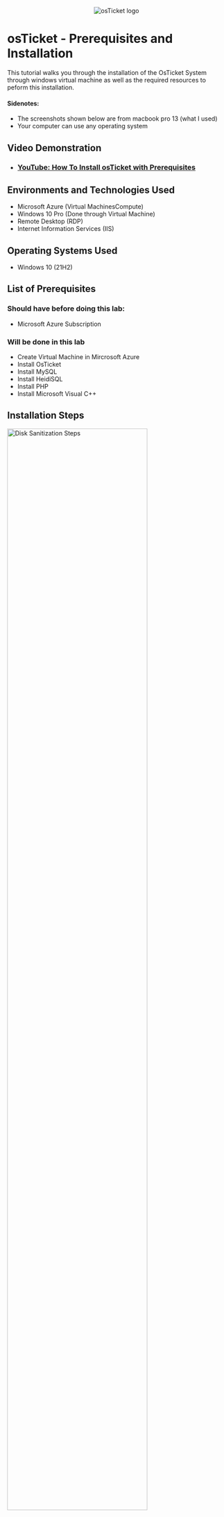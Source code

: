 <p align="center">
<img src="https://i.imgur.com/Clzj7Xs.png" alt="osTicket logo"/>
</p>

<h1>osTicket - Prerequisites and Installation</h1>
This tutorial walks you through the installation of the OsTicket System through windows virtual machine as well as the required resources to peform this installation.

<h4>Sidenotes:</h4>

- The screenshots shown below are from macbook pro 13 (what I used)
- Your computer can use any operating system

<h2>Video Demonstration</h2>

- ### [YouTube: How To Install osTicket with Prerequisites](https://www.youtube.com)

<h2>Environments and Technologies Used</h2>

- Microsoft Azure (Virtual MachinesCompute)
- Windows 10 Pro (Done through Virtual Machine)
- Remote Desktop (RDP)
- Internet Information Services (IIS)

<h2>Operating Systems Used </h2>

- Windows 10</b> (21H2)

<h2>List of Prerequisites</h2>

<h3>Should have before doing this lab:</h3>

- Microsoft Azure Subscription

<h3>Will be done in this lab</h3>

- Create Virtual Machine in Mircrosoft Azure 
- Install OsTicket
- Install MySQL
- Install HeidiSQL
- Install PHP
- Install Microsoft Visual C++


<h2>Installation Steps</h2>

<p>
<img src="https://i.imgur.com/mQTqNDo.png" height="80%" width="80%" alt="Disk Sanitization Steps"/>
</p>
<p>
Log into Microsoft Azure and head to the virtual machines tab. Click on the + Create Button and press create Azure Virtual Machine.
</p>
<br />

<p>
<img src="https://i.imgur.com/b77X0tQ.png" height="80%" width="80%" alt="Disk Sanitization Steps"/>
</p>
<p>

- **Create a new resource group:** `osTicket`  
- **Virtual machine name:** `osticket-vm`  
- **Select a region:** Any (just remember which one)  
- **Image:** `Windows 10 Pro, version 22Hz - x64 Gen2`  
- **Size:** Any (preferably 2/+ CPUs)  
- **Username and password:** Any (just remember them)  

</p>
<br />

<p>
<img src="https://i.imgur.com/DJmEXEB.png" height="80%" width="80%" alt="Disk Sanitization Steps"/>
</p>
<p>
Lorem ipsum dolor sit amet, consectetur adipiscing elit, sed do eiusmod tempor incididunt ut labore et dolore magna aliqua. Ut enim ad minim veniam, quis nostrud exercitation ullamco laboris nisi ut aliquip ex ea commodo consequat. Duis aute irure dolor in reprehenderit in voluptate velit esse cillum dolore eu fugiat nulla pariatur.
</p>
<br />

